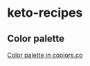 # keto-recipes

## Color palette



[Color palette in coolors.co](https://coolors.co/4caf50-ff9800-fafafa-424242-3f51b5)